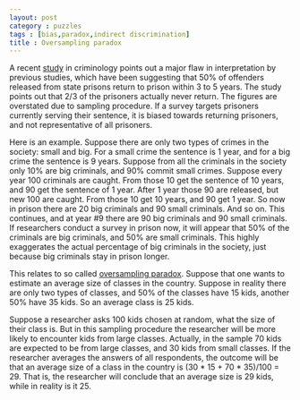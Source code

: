 ```yaml
---
layout: post
category : puzzles
tags : [bias,paradox,indirect discrimination]
title : Oversampling paradox
---
```


A recent [study](http://cad.sagepub.com/content/early/2014/09/26/0011128714549655.abstract) in criminology points out a major flaw in interpretation by previous studies, which have been suggesting that 50% of offenders released from state prisons return to prison within 3 to 5 years. The study points out that 2/3 of the prisoners actually never return. The figures are overstated due to sampling procedure. If a survey targets prisoners currently serving their sentence, it is biased towards returning prisoners, and not representative of all prisoners. 

Here is an example. Suppose there are only two types of crimes in the society: small and big. For a small crime the sentence is 1 year, and for a big crime the sentence is 9 years. Suppose from all the criminals in the society only 10% are big criminals, and 90% commit small crimes. Suppose every year 100 criminals are caught. From those 10 get the sentence of 10 years, and 90 get the sentence of 1 year. After 1 year those 90 are released, but new 100 are caught. From those 10 get 10 years, and 90 get 1 year. So now in prison there are 20 big criminals and 90 small criminals. And so on. This continues, and at year #9 there are 90 big criminals and 90 small criminals. If researchers conduct a survey in prison now, it will appear that 50% of the criminals are big criminals, and 50% are small criminals. This highly exaggerates the actual percentage of big criminals in the society, just because big criminals stay in prison longer. 

This relates to so called [oversampling paradox](http://allendowney.blogspot.fi/2015/08/the-inspection-paradox-is-everywhere.html). Suppose that one wants to estimate an average size of classes in the country. Suppose in reality there are only two types of classes, and 50% of the classes have 15 kids, another 50% have 35 kids. So an average class is 25 kids. 

Suppose a researcher asks 100 kids chosen at random, what the size of their class is. But in this sampling procedure the researcher will be more likely to encounter kids from large classes. Actually, in the sample 70 kids are expected to be from large classes, and 30 kids from small classes. If the researcher averages the answers of all respondents, the outcome will be that an average size of a class in the country is (30 * 15 + 70 * 35)/100 = 29. That is, the researcher will conclude that an average size is 29 kids, while in reality is it 25.